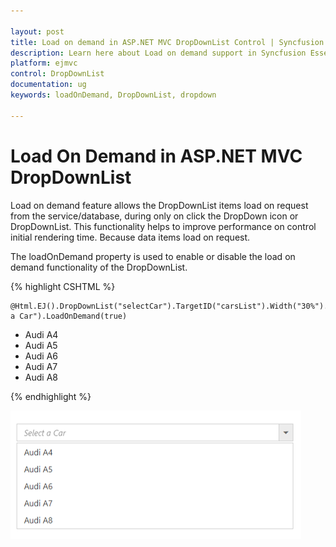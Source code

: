 ```yaml
---

layout: post
title: Load on demand in ASP.NET MVC DropDownList Control | Syncfusion 
description: Learn here about Load on demand support in Syncfusion Essential ASP.NET MVC DropDownList Control, its elements, and more.
platform: ejmvc
control: DropDownList
documentation: ug
keywords: loadOnDemand, DropDownList, dropdown

---
```


# Load On Demand in ASP.NET MVC DropDownList

Load on demand feature allows the DropDownList items load on request from the service/database, during only on click the DropDown icon or DropDownList. This functionality helps to improve performance on control initial rendering time. Because data items load on request. 

The loadOnDemand property is used to enable or disable the load on demand functionality of the DropDownList.

{% highlight CSHTML %}

    @Html.EJ().DropDownList("selectCar").TargetID("carsList").Width("30%").WatermarkText("Select a Car").LoadOnDemand(true)
<div id="carsList">
    <ul>
        <li>Audi A4</li>
        <li>Audi A5</li>
        <li>Audi A6</li>
        <li>Audi A7</li>
        <li>Audi A8</li>
    </ul>
</div>

     
{% endhighlight %}

![Load On Demand in ASP.NET MVC DropDownList](LoadOnDemand_images/loadondemand.png)

